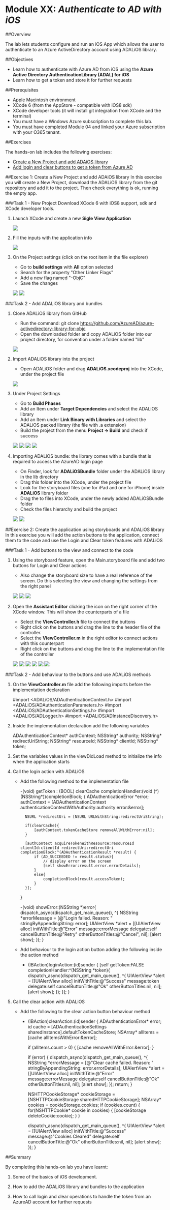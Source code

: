 ﻿Module XX: *Authenticate to AD with iOS*
==========================

##Overview

The lab lets students configure and run an iOS App which allows the user to authenticate to an Azure ActiveDirectory account using ADALiOS library.

##Objectives

- Learn how to authenticate with Azure AD from iOS using the **Azure Active Directory AuthenticationLibrary (ADAL) for iOS**
- Learn how to get a token and store it for further requests

##Prerequisites

- Apple Macintosh environment
- XCode 6 (from the AppStore - compatible with iOS8 sdk)
- XCode developer tools (it will install git integration from XCode and the terminal)
- You must have a Windows Azure subscription to complete this lab.
- You must have completed Module 04 and linked your Azure subscription with your O365 tenant.

##Exercises

The hands-on lab includes the following exercises:

- [Create a New Project and add ADAiOS library](#exercise1)
- [Add login and clear buttons to get a token from Azure AD](#exercise2)

<a name="exercise1"></a>
##Exercise 1: Create a New Project and add ADAiOS library
In this exercise you will create a New Project, download the ADALiOS library from the git repository and add it to the project.
Then check everything is ok, running the empty app.

###Task 1 - New Project
Download XCode 6 with iOS8 support, sdk and XCode developer tools.

01. Launch XCode and create a new **Sigle View Application**

    ![](img/fig.1.png)

02. Fill the inputs with the application info
     
    ![](img/fig.2.png)

03. On the Project settings (click on the root item in the file explorer)

    - Go to **build settings** with **All** option selected
    - Search for the property "Other Linker Flags"
    - Add a new flag named "-ObjC"
    - Save the changes

    ![](img/fig.3.png)
    ![](img/fig.4.png)

###Task 2 - Add ADALiOS library and bundles

01. Clone ADALiOS library from GitHub

    - Run the command: git clone https://github.com/AzureAD/azure-activedirectory-library-for-objc
    - Open the downloaded folder and copy ADALiOS folder into our project directory, for convention under a folder named "lib"
    
    ![](img/fig.5.png)

02. Import ADALiOS library into the project
    
    - Open ADALiOS folder and drag **ADALiOS.xcodeproj** into the XCode, under the project file

    ![](img/fig.6.png)

03. Under Project Settings
    
    - Go to **Build Phases**
    - Add an Item under **Target Dependencies** and select the ADALiOS library
    - Add an Item under **Link Binary with Libraries** and select the ADALiOS packed library (the file with .a extension)
    - Build the project from the menu **Project -> Build** and check if success

    ![](img/fig.7.png)
    ![](img/fig.8.png)
    ![](img/fig.9.png)
    ![](img/fig.10.png)

04. Importing ADALiOS bundle: the library comes with a bundle that is required to access the AzureAD login page

    - On Finder, look for **ADALiOSBundle** folder under the ADALiOS library in the lib directory
    - Drag this folder into the XCode, under the project file
    - Look for the storyboard files (one for iPad and one for iPhone) inside **ADALiOS** library folder
    - Drag the to files into XCode, under the newly added ADALiOSBundle folder
    - Check the files hierarchy and build the project

    ![](img/fig.11.png)
    ![](img/fig.12.png)



<a name="exercise2"></a>
##Exercise 2: Create the application using storyboards and ADALiOS library
In this exercise you will add the action buttons to the application, connect them to the code and use the Login and Clear token features with ADALiOS

###Task 1 - Add buttons to the view and connect to the code

01. Using the storyboard feature, open the Main.storyboard file and add two buttons for Login and Clear actions
    
    - Also change the storyboard size to have a real reference of the screen. Do this selecting the view and changing the settings from the right panel
    
    ![](img/fig.13.png)
    ![](img/fig.14.png)
    ![](img/fig.15.png)

02. Open the **Assistant Editor** clicking the icon on the right corner of the XCode window. This will show the counterparts of a file

    - Select the **ViewController.h** file to connect the buttons
    - Right click on the buttons and drag the line to the header file of the controller.
    - Select the **ViewController.m** in the right editor to connect actions with this counterpart
    - Right click on the buttons and drag the line to the implementation file of the controller

    ![](img/fig.16.png)
    ![](img/fig.17.png)
    ![](img/fig.18.png)
    ![](img/fig.20.png)
    ![](img/fig.21.png)
    ![](img/fig.22.png)


###Task 2 - Add behaviour to the buttons and use ADALiOS methods

01. On the **ViewController.m** file add the following imports before the implementation declaration

    #import <ADALiOS/ADAuthenticationContext.h>
    #import <ADALiOS/ADAuthenticationParameters.h>
    #import <ADALiOS/ADAuthenticationSettings.h>
    #import <ADALiOS/ADLogger.h>
    #import <ADALiOS/ADInstanceDiscovery.h>

02. Inside the implementation declaration add the following variables

    ADAuthenticationContext* authContext;
    NSString* authority;
    NSString* redirectUriString;
    NSString* resourceId;
    NSString* clientId;
    NSString* token;

03. Set the variables values in the viewDidLoad method to initialize the info when the application starts

04. Call the login action with ADALiOS 

    - Add the following method to the implementation file

        -(void) getToken : (BOOL) clearCache completionHandler:(void (^) (NSString*))completionBlock;
        {
            ADAuthenticationError *error;
            authContext = [ADAuthenticationContext authenticationContextWithAuthority:authority error:&error];

            NSURL *redirectUri = [NSURL URLWithString:redirectUriString];

            if(clearCache){
                [authContext.tokenCacheStore removeAllWithError:nil];
            }

            [authContext acquireTokenWithResource:resourceId clientId:clientId redirectUri:redirectUri completionBlock:^(ADAuthenticationResult *result) {
                if (AD_SUCCEEDED != result.status){
                    // display error on the screen
                    [self showError:result.error.errorDetails];
                }
                else{
                    completionBlock(result.accessToken);
                }
            }];
        }

        -(void) showError:(NSString *)error{
            dispatch_async(dispatch_get_main_queue(), ^{
                NSString *errorMessage = [@"Login failed. Reason: " stringByAppendingString: error];
                UIAlertView *alert = [[UIAlertView alloc] initWithTitle:@"Error" message:errorMessage delegate:self cancelButtonTitle:@"Retry" otherButtonTitles:@"Cancel", nil];
                [alert show];
            });
        }

    - Add behaviour to the login action button adding the following inside the action method

        - (IBAction)loginAction:(id)sender {
            [self getToken:FALSE completionHandler:^(NSString *token){
                dispatch_async(dispatch_get_main_queue(), ^{
                    UIAlertView *alert = [[UIAlertView alloc] initWithTitle:@"Success" message:token delegate:self cancelButtonTitle:@"Ok" otherButtonTitles:nil, nil];
                    [alert show];
                });
            }];
        }

05. Call the clear action with ADALiOS

    - Add the following to the clear action button behaviour method
        
        - (IBAction)clearAction:(id)sender {
            ADAuthenticationError* error;
            id<ADTokenCacheStoring> cache = [ADAuthenticationSettings sharedInstance].defaultTokenCacheStore;
            NSArray* allItems = [cache allItemsWithError:&error];

            if (allItems.count > 0)
            {
                [cache removeAllWithError:&error];
            }

            if (error)
            {
                dispatch_async(dispatch_get_main_queue(), ^{
                    NSString *errorMessage = [@"Clear caché failed. Reason: " stringByAppendingString: error.errorDetails];
                    UIAlertView *alert = [[UIAlertView alloc] initWithTitle:@"Error" message:errorMessage delegate:self cancelButtonTitle:@"Ok" otherButtonTitles:nil, nil];
                    [alert show];
                });
                return;
            }

            NSHTTPCookieStorage* cookieStorage = [NSHTTPCookieStorage sharedHTTPCookieStorage];
            NSArray* cookies = cookieStorage.cookies;
            if (cookies.count)
            {
                for(NSHTTPCookie* cookie in cookies)
                {
                    [cookieStorage deleteCookie:cookie];
                }
            }

            dispatch_async(dispatch_get_main_queue(), ^{
                UIAlertView *alert = [[UIAlertView alloc] initWithTitle:@"Success" message:@"Cookies Cleared" delegate:self cancelButtonTitle:@"Ok" otherButtonTitles:nil, nil];
                [alert show];
            });
        }
    


##Summary

By completing this hands-on lab you have learnt:

01. Some of the basics of iOS development.

02. How to add the ADALiOS library and bundles to the application 

03. How to call login and clear operations to handle the token from an AzureAD account for further requests

